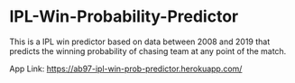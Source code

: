 # IPL-Win-Probability-Predictor
This is a IPL win predictor based on data between 2008 and 2019 that predicts the winning probability of chasing team at any point of the match.

App Link: https://ab97-ipl-win-prob-predictor.herokuapp.com/
